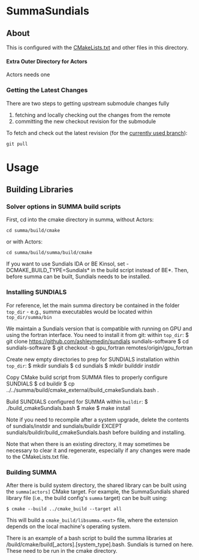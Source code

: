 # SummaSundials 

## About

This is configured with the [CMakeLists.txt](CMakeLists.txt) and other files in this directory.

#### Extra Outer Directory for Actors

Actors needs one


### Getting the Latest Changes

There are two steps to getting upstream submodule changes fully 
  1. fetching and locally checking out the changes from the remote
  2. committing the new checkout revision for the submodule

To fetch and check out the latest revision (for the [currently used branch](#viewing-the-current-branch)):

    git pull

# Usage

## Building Libraries

### Solver options in SUMMA build scripts
First, cd into the cmake directory in summa, without Actors:

    cd summa/build/cmake

or with Actors:

    cd summa/build/summa/build/cmake

If you want to use Sundials IDA or BE Kinsol, set -DCMAKE_BUILD_TYPE=Sundials* in the build script instead of BE*.  Then, before summa can be built, Sundials needs to be installed.

### Installing SUNDIALS
For reference, let the main summa directory be contained in the folder `top_dir`
    - e.g., summa executables would be located within `top_dir/summa/bin`
    
We maintain a Sundials version that is compatible with running on GPU and using the fortran interface. You need to install it from git: 
    within `top_dir`: 
    $ git clone https://github.com/ashleymedin/sundials sundials-software
    $ cd sundials-software
    $ git checkout -b gpu_fortran remotes/origin/gpu_fortran

Create new empty directories to prep for SUNDIALS installation
    within `top_dir`: 
    $ mkdir sundials
    $ cd sundials
    $ mkdir builddir instdir

Copy CMake build script from SUMMA files to properly configure SUNDIALS
    $ cd buildir
    $ cp ../../summa/build/cmake_external/build_cmakeSundials.bash .

Build SUNDIALS configured for SUMMA
    within `buildir`: 
    $ ./build_cmakeSundials.bash
    $ make
    $ make install
    
Note if you need to recompile after a system upgrade, delete the contents of sundials/instdir and sundials/buildir EXCEPT sundials/buildir/build_cmakeSundials.bash before building and installing.

Note that when there is an existing directory, it may sometimes be necessary to clear it and regenerate, especially if any changes were made to the CMakeLists.txt file.

### Building SUMMA
After there is build system directory, the shared library can be built using the `summa[actors]` CMake target. For example, the SummaSundials shared library file (i.e., the build config's `summa` target) can be built using:

    $ cmake --build ../cmake_build --target all

This will build a `cmake_build/libsumma.<ext>` file, where the extension depends on the local machine's operating system.    

There is an example of a bash script to build the summa libraries at /build/cmake/build[_actors].[system_type].bash. Sundials is turned on here. These need to be run in the cmake directory.

